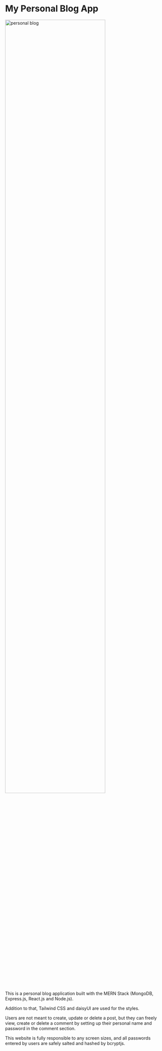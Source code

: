 # My Personal Blog App

<img width="80%" src="./frontend/src/assets/images/preview.png" alt="personal blog" />

<br/>

This is a personal blog application built with the MERN Stack (MongoDB, Express.js, React.js and Node.js).

Addition to that, Tailwind CSS and daisyUI are used for the styles.

Users are not meant to create, update or delete a post, but they can freely view, create or delete a comment by setting up their personal name and password in the comment section.

This website is fully responsible to any screen sizes, and all passwords entered by users are safely salted and hashed by bcryptjs.
